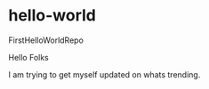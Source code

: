 # hello-world
FirstHelloWorldRepo

Hello Folks

I am trying to get myself updated on whats trending.
